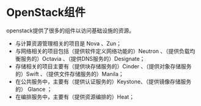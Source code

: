 # OpenStack组件

openstack提供了很多的组件以访问基础设施的资源。

- 与计算资源管理相关的项目是 Nova 、Zun；
- 与网络相关的项目包括（提供软件定义网络功能的）Neutron 、（提供负载均衡服务的）Octavia 、（提供DNS服务的）Designate；
- 存储相关的项目主要有（提供块存储服务的）Cinder 、（提供对象存储服务的）Swift 、（提供文件存储服务的）Manila；
- 在公共服务中，主要有（提供认证服务的）Keystone、（提供镜像存储服务的） Glance ；
- 在编排服务中，主要有（提供资源编排的）Heat；
